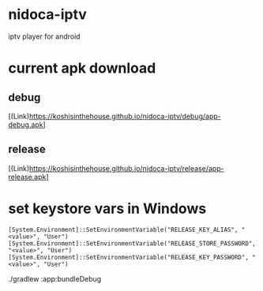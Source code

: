 # nidoca-iptv
iptv player for android

# current apk download

## debug
[(Link)https://koshisinthehouse.github.io/nidoca-iptv/debug/app-debug.apk]

## release
[(Link)https://koshisinthehouse.github.io/nidoca-iptv/release/app-release.apk]

# set keystore vars in Windows
    [System.Environment]::SetEnvironmentVariable("RELEASE_KEY_ALIAS", "<value>", "User")
    [System.Environment]::SetEnvironmentVariable("RELEASE_STORE_PASSWORD", "<value>", "User")
    [System.Environment]::SetEnvironmentVariable("RELEASE_KEY_PASSWORD", "<value>", "User")


./gradlew :app:bundleDebug